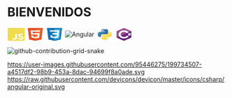 # BIENVENIDOS

<div style="display: inline_block">
<img align="center" alt="javascript" height="30" width="40" src="https://raw.githubusercontent.com/devicons/devicon/master/icons/javascript/javascript-plain.svg">
<img align="center" alt="HTML" height="30" width="40" src="https://raw.githubusercontent.com/devicons/devicon/master/icons/html5/html5-original.svg">
<img align="center" alt="CSS" height="30" width="40" src="https://raw.githubusercontent.com/devicons/devicon/master/icons/css3/css3-original.svg">
<img align="center" alt="Angular" height="30" width="40" src="https://user-images.githubusercontent.com/95446275/199734507-a4517df2-98b9-453a-8dac-94699f8a0ade.svg">
<img align="center" alt="Python" height="30" width="40" src="https://raw.githubusercontent.com/devicons/devicon/master/icons/python/python-original.svg">
<img align="center" alt="CSharp" height="30" width="40" src="https://raw.githubusercontent.com/devicons/devicon/master/icons/csharp/csharp-original.svg">
  
</div>

![github-contribution-grid-snake](https://user-images.githubusercontent.com/95446275/199621643-09ab86d6-519d-4926-ad71-84316f093dd3.svg)



https://user-images.githubusercontent.com/95446275/199734507-a4517df2-98b9-453a-8dac-94699f8a0ade.svg
https://raw.githubusercontent.com/devicons/devicon/master/icons/csharp/angular-original.svg
